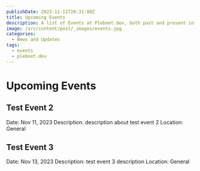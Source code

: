 ```yaml
---
publishDate: 2023-11-11T20:31:00Z
title: Upcoming Events
description: A list of Events at Plebnet.dev, both past and present in Discord.
image: /src/content/post/_images/events.jpg
categories:
  - News and Updates
tags:
  - events
  - plebnet.dev
---
```




<!-- UPCOMING EVENTS -->
# Upcoming Events

## Test Event 2
Date: Nov 11, 2023
Description: description about test event 2
Location: General

## Test Event 3
Date: Nov 13, 2023
Description: test event 3 description
Location: General